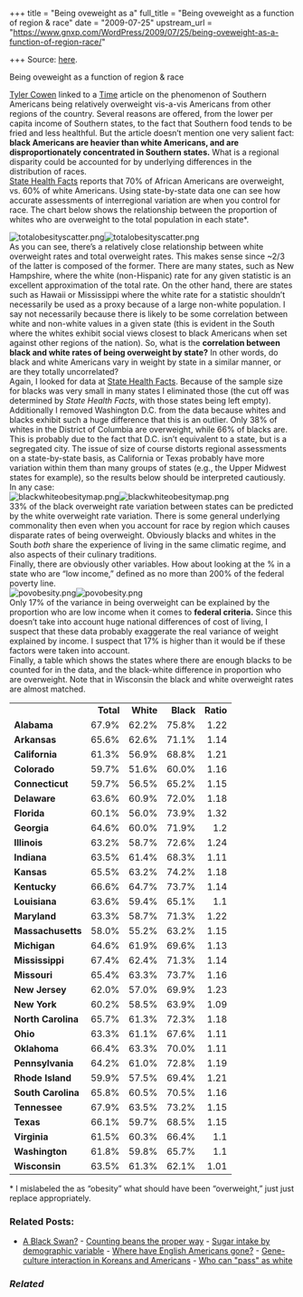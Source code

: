 +++
title = "Being oveweight as a"
full_title = "Being oveweight as a function of region & race"
date = "2009-07-25"
upstream_url = "https://www.gnxp.com/WordPress/2009/07/25/being-oveweight-as-a-function-of-region-race/"

+++
Source: [here](https://www.gnxp.com/WordPress/2009/07/25/being-oveweight-as-a-function-of-region-race/).

Being oveweight as a function of region & race

[Tyler Cowen](http://www.marginalrevolution.com/) linked to a [Time](http://www.time.com/time/health/article/0,8599,1909406,00.html) article on the phenomenon of Southern Americans being relatively overweight vis-a-vis Americans from other regions of the country. Several reasons are offered, from the lower per capita income of Southern states, to the fact that Southern food tends to be fried and less healthful. But the article doesn’t mention one very salient fact: **black Americans are heavier than white Americans, and are disproportionately concentrated in Southern states.** What is a regional disparity could be accounted for by underlying differences in the distribution of races.  
[State Health Facts](http://www.statehealthfacts.org/comparebar.jsp?cat=2&ind=91&typ=2&gsa=1) reports that 70% of African Americans are overweight, vs. 60% of white Americans. Using state-by-state data one can see how accurate assessments of interregional variation are when you control for race. The chart below shows the relationship between the proportion of whites who are overweight to the total population in each state\*.

  
![totalobesityscatter.png](https://i0.wp.com/blogs.discovermagazine.com/gnxp/files/totalobesityscatter.png?resize=500%2C460)![totalobesityscatter.png](https://i0.wp.com/blogs.discovermagazine.com/gnxp/files/totalobesityscatter.png?resize=500%2C460)  
As you can see, there’s a relatively close relationship between white overweight rates and total overweight rates. This makes sense since \~2/3 of the latter is composed of the former. There are many states, such as New Hampshire, where the white (non-Hispanic) rate for any given statistic is an excellent approximation of the total rate. On the other hand, there are states such as Hawaii or Mississippi where the white rate for a statistic shouldn’t necessarily be used as a proxy because of a large non-white population. I say not necessarily because there is likely to be some correlation between white and non-white values in a given state (this is evident in the South where the whites exhibit social views closest to black Americans when set against other regions of the nation). So, what is the **correlation between black and white rates of being overweight by state?** In other words, do black and white Americans vary in weight by state in a similar manner, or are they totally uncorrelated?  
Again, I looked for data at [State Health Facts](http://www.statehealthfacts.org/index.jsp). Because of the sample size for blacks was very small in many states I eliminated those (the cut off was determined by *State Health Facts*, with those states being left empty). Additionally I removed Washington D.C. from the data because whites and blacks exhibit such a huge difference that this is an outlier. Only 38% of whites in the District of Columbia are overweight, while 66% of blacks are. This is probably due to the fact that D.C. isn’t equivalent to a state, but is a segregated city. The issue of size of course distorts regional assessments on a state-by-state basis, as California or Texas probably have more variation within them than many groups of states (e.g., the Upper Midwest states for example), so the results below should be interpreted cautiously. In any case:  
![blackwhiteobesitymap.png](https://i0.wp.com/blogs.discovermagazine.com/gnxp/files/blackwhiteobesitymap.png?resize=500%2C453)![blackwhiteobesitymap.png](https://i0.wp.com/blogs.discovermagazine.com/gnxp/files/blackwhiteobesitymap.png?resize=500%2C453)  
33% of the black overweight rate variation between states can be predicted by the white overweight rate variation. There is some general underlying commonality then even when you account for race by region which causes disparate rates of being overweight. Obviously blacks and whites in the South *both* share the experience of living in the same climatic regime, and also aspects of their culinary traditions.  
Finally, there are obviously other variables. How about looking at the % in a state who are “low income,” defined as no more than 200% of the federal poverty line.  
![povobesity.png](https://i0.wp.com/blogs.discovermagazine.com/gnxp/files/povobesity.png?resize=500%2C461)![povobesity.png](https://i0.wp.com/blogs.discovermagazine.com/gnxp/files/povobesity.png?resize=500%2C461)  
Only 17% of the variance in being overweight can be explained by the proportion who are low income when it comes to **federal criteria.** Since this doesn’t take into account huge national differences of cost of living, I suspect that these data probably exaggerate the real variance of weight explained by income. I suspect that 17% is higher than it would be if these factors were taken into account.  
Finally, a table which shows the states where there are enough blacks to be counted for in the data, and the black-white difference in proportion who are overweight. Note that in Wisconsin the black and white overweight rates are almost matched.

|                    |           |           |           |           |
|--------------------|----------:|----------:|----------:|----------:|
|                    | **Total** | **White** | **Black** | **Ratio** |
| **Alabama**        |     67.9% |     62.2% |     75.8% |      1.22 |
| **Arkansas**       |     65.6% |     62.6% |     71.1% |      1.14 |
| **California**     |     61.3% |     56.9% |     68.8% |      1.21 |
| **Colorado**       |     59.7% |     51.6% |     60.0% |      1.16 |
| **Connecticut**    |     59.7% |     56.5% |     65.2% |      1.15 |
| **Delaware**       |     63.6% |     60.9% |     72.0% |      1.18 |
| **Florida**        |     60.1% |     56.0% |     73.9% |      1.32 |
| **Georgia**        |     64.6% |     60.0% |     71.9% |       1.2 |
| **Illinois**       |     63.2% |     58.7% |     72.6% |      1.24 |
| **Indiana**        |     63.5% |     61.4% |     68.3% |      1.11 |
| **Kansas**         |     65.5% |     63.2% |     74.2% |      1.18 |
| **Kentucky**       |     66.6% |     64.7% |     73.7% |      1.14 |
| **Louisiana**      |     63.6% |     59.4% |     65.1% |       1.1 |
| **Maryland**       |     63.3% |     58.7% |     71.3% |      1.22 |
| **Massachusetts**  |     58.0% |     55.2% |     63.2% |      1.15 |
| **Michigan**       |     64.6% |     61.9% |     69.6% |      1.13 |
| **Mississippi**    |     67.4% |     62.4% |     71.3% |      1.14 |
| **Missouri**       |     65.4% |     63.3% |     73.7% |      1.16 |
| **New Jersey**     |     62.0% |     57.0% |     69.9% |      1.23 |
| **New York**       |     60.2% |     58.5% |     63.9% |      1.09 |
| **North Carolina** |     65.7% |     61.3% |     72.3% |      1.18 |
| **Ohio**           |     63.3% |     61.1% |     67.6% |      1.11 |
| **Oklahoma**       |     66.4% |     63.3% |     70.0% |      1.11 |
| **Pennsylvania**   |     64.2% |     61.0% |     72.8% |      1.19 |
| **Rhode Island**   |     59.9% |     57.5% |     69.4% |      1.21 |
| **South Carolina** |     65.8% |     60.5% |     70.5% |      1.16 |
| **Tennessee**      |     67.9% |     63.5% |     73.2% |      1.15 |
| **Texas**          |     66.1% |     59.7% |     68.5% |      1.15 |
| **Virginia**       |     61.5% |     60.3% |     66.4% |       1.1 |
| **Washington**     |     61.8% |     59.8% |     65.7% |       1.1 |
| **Wisconsin**      |     63.5% |     61.3% |     62.1% |      1.01 |

\* I mislabeled the as “obesity” what should have been “overweight,” just just replace appropriately.

### Related Posts:

- [A Black
  Swan?](https://www.gnxp.com/WordPress/2008/11/05/a-black-swan/) - [Counting beans the proper
  way](https://www.gnxp.com/WordPress/2011/02/10/counting-beans-the-proper-way/) - [Sugar intake by demographic
  variable](https://www.gnxp.com/WordPress/2009/08/01/sugar-intake-by-demographic-variable/) - [Where have English Americans
  gone?](https://www.gnxp.com/WordPress/2008/11/16/where-have-english-americans-gone/) - [Gene-culture interaction in Koreans and
  Americans](https://www.gnxp.com/WordPress/2010/08/16/gene-culture-interaction-in-koreans-and-americans/) - [Who can "pass" as
  white](https://www.gnxp.com/WordPress/2009/05/15/who-can-pass-as-white/)

### *Related*

[](https://www.addtoany.com/add_to/facebook?linkurl=https%3A%2F%2Fwww.gnxp.com%2FWordPress%2F2009%2F07%2F25%2Fbeing-oveweight-as-a-function-of-region-race%2F&linkname=Being%20oveweight%20as%20a%20function%20of%20region%20%26%20race "Facebook")[](https://www.addtoany.com/add_to/twitter?linkurl=https%3A%2F%2Fwww.gnxp.com%2FWordPress%2F2009%2F07%2F25%2Fbeing-oveweight-as-a-function-of-region-race%2F&linkname=Being%20oveweight%20as%20a%20function%20of%20region%20%26%20race "Twitter")[](https://www.addtoany.com/add_to/email?linkurl=https%3A%2F%2Fwww.gnxp.com%2FWordPress%2F2009%2F07%2F25%2Fbeing-oveweight-as-a-function-of-region-race%2F&linkname=Being%20oveweight%20as%20a%20function%20of%20region%20%26%20race "Email")[](https://www.addtoany.com/share)
